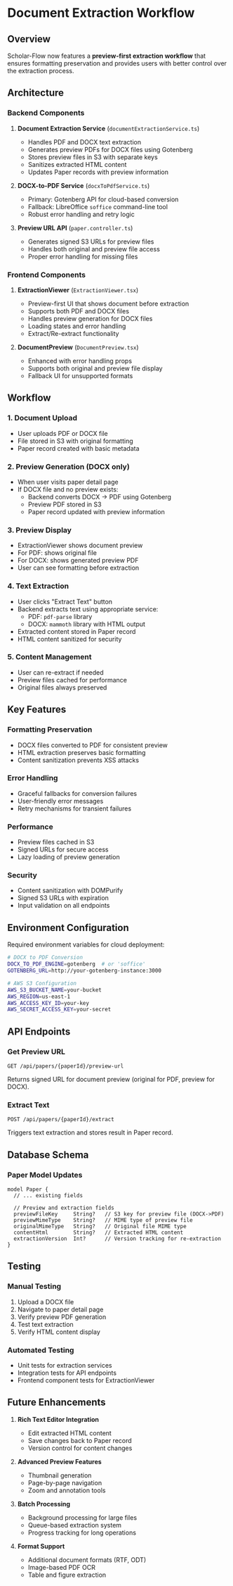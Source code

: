 # Document Extraction Workflow

## Overview

Scholar-Flow now features a **preview-first extraction workflow** that ensures formatting preservation and provides users with better control over the extraction process.

## Architecture

### Backend Components

1. **Document Extraction Service** (`documentExtractionService.ts`)
   - Handles PDF and DOCX text extraction
   - Generates preview PDFs for DOCX files using Gotenberg
   - Stores preview files in S3 with separate keys
   - Sanitizes extracted HTML content
   - Updates Paper records with preview information

2. **DOCX-to-PDF Service** (`docxToPdfService.ts`)
   - Primary: Gotenberg API for cloud-based conversion
   - Fallback: LibreOffice `soffice` command-line tool
   - Robust error handling and retry logic

3. **Preview URL API** (`paper.controller.ts`)
   - Generates signed S3 URLs for preview files
   - Handles both original and preview file access
   - Proper error handling for missing files

### Frontend Components

1. **ExtractionViewer** (`ExtractionViewer.tsx`)
   - Preview-first UI that shows document before extraction
   - Supports both PDF and DOCX files
   - Handles preview generation for DOCX files
   - Loading states and error handling
   - Extract/Re-extract functionality

2. **DocumentPreview** (`DocumentPreview.tsx`)
   - Enhanced with error handling props
   - Supports both original and preview file display
   - Fallback UI for unsupported formats

## Workflow

### 1. Document Upload

- User uploads PDF or DOCX file
- File stored in S3 with original formatting
- Paper record created with basic metadata

### 2. Preview Generation (DOCX only)

- When user visits paper detail page
- If DOCX file and no preview exists:
  - Backend converts DOCX → PDF using Gotenberg
  - Preview PDF stored in S3
  - Paper record updated with preview information

### 3. Preview Display

- ExtractionViewer shows document preview
- For PDF: shows original file
- For DOCX: shows generated preview PDF
- User can see formatting before extraction

### 4. Text Extraction

- User clicks "Extract Text" button
- Backend extracts text using appropriate service:
  - PDF: `pdf-parse` library
  - DOCX: `mammoth` library with HTML output
- Extracted content stored in Paper record
- HTML content sanitized for security

### 5. Content Management

- User can re-extract if needed
- Preview files cached for performance
- Original files always preserved

## Key Features

### Formatting Preservation

- DOCX files converted to PDF for consistent preview
- HTML extraction preserves basic formatting
- Content sanitization prevents XSS attacks

### Error Handling

- Graceful fallbacks for conversion failures
- User-friendly error messages
- Retry mechanisms for transient failures

### Performance

- Preview files cached in S3
- Signed URLs for secure access
- Lazy loading of preview generation

### Security

- Content sanitization with DOMPurify
- Signed S3 URLs with expiration
- Input validation on all endpoints

## Environment Configuration

Required environment variables for cloud deployment:

```bash
# DOCX to PDF Conversion
DOCX_TO_PDF_ENGINE=gotenberg  # or 'soffice'
GOTENBERG_URL=http://your-gotenberg-instance:3000

# AWS S3 Configuration
AWS_S3_BUCKET_NAME=your-bucket
AWS_REGION=us-east-1
AWS_ACCESS_KEY_ID=your-key
AWS_SECRET_ACCESS_KEY=your-secret
```

## API Endpoints

### Get Preview URL

```
GET /api/papers/{paperId}/preview-url
```

Returns signed URL for document preview (original for PDF, preview for DOCX).

### Extract Text

```
POST /api/papers/{paperId}/extract
```

Triggers text extraction and stores result in Paper record.

## Database Schema

### Paper Model Updates

```prisma
model Paper {
  // ... existing fields

  // Preview and extraction fields
  previewFileKey     String?   // S3 key for preview file (DOCX->PDF)
  previewMimeType    String?   // MIME type of preview file
  originalMimeType   String?   // Original file MIME type
  contentHtml        String?   // Extracted HTML content
  extractionVersion  Int?      // Version tracking for re-extraction
}
```

## Testing

### Manual Testing

1. Upload a DOCX file
2. Navigate to paper detail page
3. Verify preview PDF generation
4. Test text extraction
5. Verify HTML content display

### Automated Testing

- Unit tests for extraction services
- Integration tests for API endpoints
- Frontend component tests for ExtractionViewer

## Future Enhancements

1. **Rich Text Editor Integration**
   - Edit extracted HTML content
   - Save changes back to Paper record
   - Version control for content changes

2. **Advanced Preview Features**
   - Thumbnail generation
   - Page-by-page navigation
   - Zoom and annotation tools

3. **Batch Processing**
   - Background processing for large files
   - Queue-based extraction system
   - Progress tracking for long operations

4. **Format Support**
   - Additional document formats (RTF, ODT)
   - Image-based PDF OCR
   - Table and figure extraction
